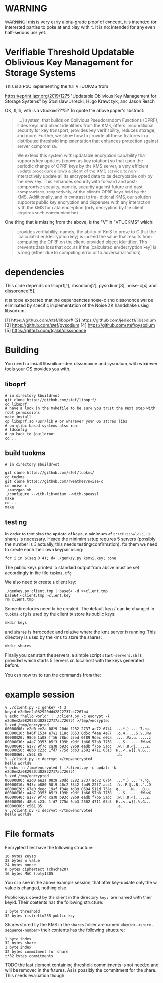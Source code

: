 # WARNING

WARNING! this is very early alpha-grade proof of concept, it is
intended for interested parties to poke at and play with it. It is not
intended for any even half-serious use yet.

# Verifiable Threshold Updatable Oblivious Key Management for Storage Systems

This is a PoC implementing the full VTUOKMS from

https://eprint.iacr.org/2019/1275
"Updatable Oblivious Key Management for Storage Systems"
by Stanislaw Jarecki, Hugo Krawczyk, and Jason Resch

OK, tl;dr, wth is a vtuokms???5? To quote the above paper's abstract:

> [...] system, that builds on Oblivious Pseudorandom Functions
> (OPRF), hides keys and object identifiers from the KMS, offers
> unconditional security for key transport, provides key
> verifiability, reduces storage, and more. Further, we show how to
> provide all these features in a distributed threshold implementation
> that enhances protection against server compromise.

> We extend this system with updatable encryption capability that
> supports key updates (known as key rotation) so that upon the
> periodic change of OPRF keys by the KMS server, a very efficient
> update procedure allows a client of the KMS service to
> non-interactively update all its encrypted data to be decryptable
> only by the new key. This enhances security with forward and
> post-compromise security, namely, security against future and past
> compromises, respectively, of the client’s OPRF keys held by the
> KMS. Additionally, and in contrast to tra- ditional KMS, our
> solution supports public key encryption and dispenses with any
> interaction with the KMS for data encryption (only decryption by the
> client requires such communication).

One thing that is missing from the above, is the "V" in "VTUOKMS"
which:

> provides verifiability, namely, the ability of KmS to prove to C
> that the [calculated en/decryption key] is indeed the value that
> results from computing the OPRF on the client-provided object
> identifier. This prevents data loss that occurs if the [calculated
> en/decryption key] is wrong (either due to computing error or to
> adversarial action)

# dependencies

This code depends on liboprf[1], libsodium[2], pysodium[3], noise-c[4] and dissononce[5].

It is to be expected that the dependencies noise-c and dissononce will
be eliminated by specific implementation of the Noise XK handshake
using libsodium.

[1] https://github.com/stef/liboprf/
[2] https://github.com/jedisct1/libsodium
[3] https://github.com/stef/pysodium
[4] https://github.com/stef/pysodium
[5] https://github.com/tgalal/dissononce

# Building

You need to install libsodium-dev, dissononce and pysodium, with
whatever tools your OS provides you with.

## liboprf

```
# in directory $buildroot
git clone https://github.com/stef/liboprf/
cd liboprf
# have a look in the makefile to be sure you trust the next step with root permissions
make install
cp liboprf.so /usr/lib # or wherever your OS stores libs
# on glibc based systems also run:
# ldconfig
# go back to $buildroot
cd ..
```

## build tuokms

```
# in directory $buildroot

git clone https://github.com/stef/tuokms/
cd tuokms
git clone https://github.com/rweather/noise-c
cd noise-c
./autogen.sh
./configure --with-libsodium --with-openssl
make
cd ..
make
```

## testing

In order to test also the update of keys, a minimum of
`2*(threshold-1)+1` shares is necessary. Hence the minimim setup
requires 5 servers (possibly the number is 3 actually, this needs
testing/confirmation). for them we need to create each their own
keypair using:

```
for i in $(seq 0 4); do ./genkey.py ksm$i.key; done
```

The public keys printed to standard output from above must be set
accordingly in the file `tuokms.cfg`

We also need to create a client key:

```
./genkey.py client.tmp | base64 -d >>client.tmp
base64 <client.tmp >client.key
rm client.tmp
```

Some directories need to be created. The default `keys/` can be
changed in `tuokms.cfg` is used by the client to store its public
keys:

```
mkdir keys
```

and `shares` is hardcoded and relative where the kms server is
running. This directory is used by the kms to store the shares:

```
mkdir shares
```

Finally you can start the servers, a simple script `start-servers.sh`
is provided which starts 5 servers on localhost with the keys
generated before.

You can now try to run the commands from the:

# example session

```
% ./client.py -c genkey -t 3
keyid e2d0ee2a082920dd02822737ac7267b4
% echo "hello world" | ./client.py -c encrypt -k e2d0ee2a082920dd02822737ac7267b4 >/tmp/encrypted
% xxd /tmp/encrypted
00000000: e2d0 ee2a 0829 20dd 0282 2737 ac72 67b4  ...*.) ...'7.rg.
00000010: b46f 1534 e7a1 118c 0653 0d5c f4aa 4e77  .o.4.....S.\..Nw
00000020: 98d5 1a08 ff56 78bc 75ed 0f89 9dec e07a  .....Vx.u......z
00000030: a4a7 9353 b5f3 f99b c9df 1b66 57b8 7758  ...S.......fW.wX
00000040: a177 9f7c ca38 b93c 29b9 eadb f7b6 5adc  .w.|.8.<).....Z.
00000050: 48b3 c23c 1fd7 775d 5db3 2502 4711 03a3  H..<..w]].%.G...
00000060: c561 85                                  .a.
% ./client.py -c decrypt </tmp/encrypted
hello world%
% echo -n /tmp/encrypted | ./client.py -c update -k e2d0ee2a082920dd02822737ac7267b4
% xxd /tmp/encrypted
00000000: e2d0 ee2a 0829 20dd 0282 2737 ac72 67b4  ...*.) ...'7.rg.
00000010: 945c b880 5019 40c2 8342 fbd9 22f7 ac44  .\..P.@..B.."..D
00000020: 67e0 deec 19af f34e fd89 0594 511d 750e  g......N....Q.u.
00000030: a4a7 9353 b5f3 f99b c9df 1b66 57b8 7758  ...S.......fW.wX
00000040: a177 9f7c ca38 b93c 29b9 eadb f7b6 5adc  .w.|.8.<).....Z.
00000050: 48b3 c23c 1fd7 775d 5db3 2502 4711 03a3  H..<..w]].%.G...
00000060: c561 85                                  .a.
% ./client.py -c decrypt </tmp/encrypted
hello world%
```

# File formats

Encrypted files have the following structure:

```
16 bytes keyid
32 bytes w value
24 bytes nonce
n bytes ciphertext (chacha20)
16 bytes MAC (poly1305)
```

You can see in the above example session, that after key-update only
the w value is changed, nothing else.

Public keys saved by the client in the directory `keys`, are named
with their keyid. Their contents has the following structure:

```
1 byte threshold
32 bytes ristretto255 public key
```

Shares stored by the KMS in the `shares` folder are named
`<keyid>-<share-sequence-number>` their contents has the following
structure:

```
1 byte index
32 bytes share
1 byte index
32 bytes commitment for share
t*32 bytes commitments
```

TODO the last element containing threshold commitments is not needed
and will be removed in the futures. As is possibly the commitment for
the share. This needs evaluation though.
